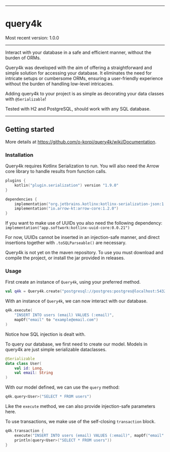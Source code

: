 
---

# query4k

Most recent version: 1.0.0  

---

Interact with your database in a safe and efficient manner, without the 
burden of ORMs. 

Query4k was developed with the aim of offering a straightforward and 
simple solution for accessing your database. 
It eliminates the need for intricate setups or cumbersome ORMs, 
ensuring a user-friendly experience without the burden of handling 
low-level intricacies.


Adding query4k to your project is as simple as decorating your data classes 
with `@Serializable`! 

Tested with H2 and PostgreSQL, should work with any SQL database.

---
## Getting started

More details at https://github.com/o-korpi/query4k/wiki/Documentation. 

### Installation
Query4k requires Kotlinx Serialization to run. You will also need the Arrow core
library to handle results from function calls.

```kotlin
plugins {
    kotlin("plugin.serialization") version "1.9.0"
}

dependencies {
    implementation("org.jetbrains.kotlinx:kotlinx-serialization-json:1.5.1")
    implementation("io.arrow-kt:arrow-core:1.2.0")
}
```

If you want to make use of UUIDs you also need the following dependency:
`implementation("app.softwork:kotlinx-uuid-core:0.0.21")`

For now, UUIDs cannot be inserted in an injection-safe manner, and direct insertions
together with `.toSQLParseable()` are necessary.

Query4k is not yet on the maven repository. To use you must
download and compile the project, or install the jar provided in releases.

### Usage

First create an instance of `Query4k`, using your preferred method.
```kotlin
val q4k = Query4k.create("postgresql://postgres:postgres@localhost:5432/postgres")
```

With an instance of `Query4k`, we can now interact with our database.
```kotlin
q4k.execute(
    "INSERT INTO users (email) VALUES (:email)", 
    mapOf("email" to "example@email.com")
)
```

Notice how SQL injection is dealt with.

To query our database, we first need to create our model. Models in query4k are
just simple serializable dataclasses.
```kotlin
@Serializable
data class User(
    val id: Long,
    val email: String
)
```
With our model defined, we can use the `query` method:
```kotlin
q4k.query<User>("SELECT * FROM users")
```
Like the `execute` method, we can also provide injection-safe parameters here.

To use transactions, we make use of the self-closing `transaction` block.
```kotlin
q4k.transaction {
    execute("INSERT INTO users (email) VALUES (:email)", mapOf("email" to "example"))
    println(query<User>("SELECT * FROM users"))
}
```

